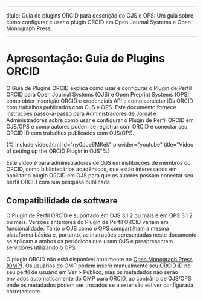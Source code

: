 - - -
título: Guia de plugins ORCID para descrição do OJS e OPS: Um guia sobre como configurar e usar o plugin ORCID em Open Journal Systems e Open Monograph Press.
- - -

# Apresentação: Guia de Plugins ORCID

O Guia de Plugins ORCID explica como usar e configurar o Plugin de Perfil ORCID para Open Journal Systems (OJS) e Open Preprint Systems (OPS), como obter inscrição ORCID e credenciais API e como conectar iDs ORCID com trabalhos publicados com OJS e OPS. Este documento fornece instruções passo-a-passo para Administradores de Jornal e Administradores sobre como usar e configurar o Plugin de Perfil ORCID em OJS/OPS e como autores podem se registrar com ORCID e conectar seu ORCID iD com trabalhos publicados com OJS/OPS.

{% include video.html id="ny0pue6MKek" provider="youtube" title="Video of setting up the ORCID Plugin in OJS"%}

Este vídeo é para administradores de OJS em instituições de membros do ORCID, como bibliotecários acadêmicos, que estão interessados em habilitar o plugin ORCID em OJS para que os autores possam conectar seu perfil ORCID com sua pesquisa publicada.

## Compatibilidade de software

O Plugin de Perfil ORCID é suportado em OJS 3.1.2 ou mais e em OPS 3.1.2 ou mais. Versões anteriores do Plugin de Perfil ORCID variam em funcionalidade. Tanto o OJS como o OPS compartilham a mesma plataforma básica e, portanto, as instruções apresentadas neste documento se aplicam a ambos os periódicos que usam OJS e preapresentam servidores utilizando o OPS.

O plugin ORCID não está disponível atualmente no [Open Monograph Press (OMP)](https://pkp.sfu.ca/omp/). Os usuários do OMP podem inserir manualmente seu ORCID iD no seu perfil de usuário em Ver > Público, mas os metadados não serão enviados automaticamente do OMP para ORCID, ao contrário de OJS/OPS onde os metadados podem ser trocados se a extensão estiver configurada corretamente.
